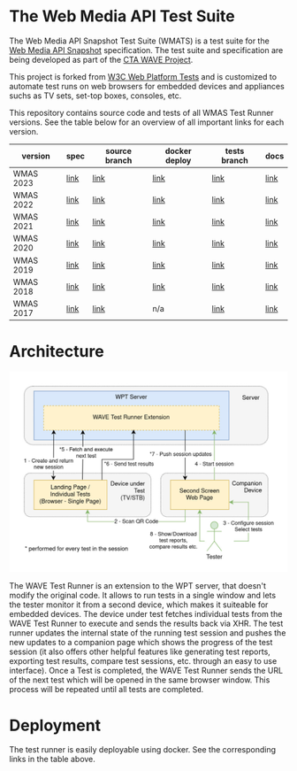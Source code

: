 # The Web Media API Test Suite

The Web Media API Snapshot Test Suite (WMATS) is a test suite for
the [Web Media API Snapshot](https://www.w3.org/webmediaapi.html) specification.
The test suite and specification are being developed as part of
the [CTA WAVE Project](http://cta.tech/WAVE).

This project is forked from
[W3C Web Platform Tests](https://github.com/web-platform-tests/wpt) and is customized
to automate test runs on web browsers for embedded devices and appliances suchs as TV sets,
set-top boxes, consoles, etc.

This repository contains source code and tests of all WMAS Test Runner versions. See the table below for an overview of all important links for each version.

| version   | spec                                                | source branch                                          | docker deploy                                                 | tests branch                                                 | docs                                                                   |
| --------- | --------------------------------------------------- | ------------------------------------------------------ | ------------------------------------------------------------- | ------------------------------------------------------------ | ---------------------------------------------------------------------- |
| WMAS 2023 | [link](https://www.w3.org/2023/11/webmediaapi.html) | [link](https://github.com/cta-wave/WMAS/tree/wmas2023) | [link](https://github.com/cta-wave/WMAS-deploy/tree/wmas2023) | [link](https://github.com/cta-wave/WMAS/tree/wmas2023-tests) | [link](https://github.com/cta-wave/WMAS/tree/wmas2023/tools/wave/docs) |
| WMAS 2022 | [link](https://www.w3.org/2022/12/webmediaapi.html) | [link](https://github.com/cta-wave/WMAS/tree/wmas2022) | [link](https://github.com/cta-wave/WMAS-deploy/tree/wmas2022) | [link](https://github.com/cta-wave/WMAS/tree/wmas2022-tests) | [link](https://github.com/cta-wave/WMAS/tree/wmas2022/tools/wave/docs) |
| WMAS 2021 | [link](https://www.w3.org/2021/12/webmediaapi.html) | [link](https://github.com/cta-wave/WMAS/tree/wmas2021) | [link](https://github.com/cta-wave/WMAS-deploy/tree/wmas2021) | [link](https://github.com/cta-wave/WMAS/tree/wmas2021-tests) | [link](https://github.com/cta-wave/WMAS/tree/wmas2021/tools/wave/docs) |
| WMAS 2020 | [link](https://www.w3.org/2020/12/webmediaapi.html) | [link](https://github.com/cta-wave/WMAS/tree/wmas2020) | [link](https://github.com/cta-wave/WMAS-deploy/tree/wmas2020) | [link](https://github.com/cta-wave/WMAS/tree/wmas2020-tests) | [link](https://github.com/cta-wave/WMAS/tree/wmas2020/tools/wave/docs) |
| WMAS 2019 | [link](https://www.w3.org/2019/12/webmediaapi.html) | [link](https://github.com/cta-wave/WMAS/tree/wmas2019) | [link](https://github.com/cta-wave/WMAS-deploy/tree/wmas2019) | [link](https://github.com/cta-wave/WMAS/tree/wmas2019-tests) | [link](https://github.com/cta-wave/WMAS/tree/wmas2019/tools/wave/docs) |
| WMAS 2018 | [link](https://www.w3.org/2018/12/webmediaapi.html) | [link](https://github.com/cta-wave/WMAS/tree/wmas2018) | [link](https://github.com/cta-wave/WMAS-deploy/tree/wmas2018) | [link](https://github.com/cta-wave/WMAS/tree/wmas2018-tests) | [link](https://github.com/cta-wave/WMAS/tree/wmas2018/tools/wave/docs) |
| WMAS 2017 | [link](https://www.w3.org/2017/12/webmediaapi.html) | [link](https://github.com/cta-wave/WMAS/tree/wmas2017) | n/a                                                           | [link](https://github.com/cta-wave/WMAS/tree/wmas2017-tests) | [link](https://github.com/cta-wave/WMAS/tree/wmas2017#setup)           |

# Architecture

![architecure](./wave_architecture.jpg)

The WAVE Test Runner is an extension to the WPT server, that doesn't modify the original code. It allows to run tests in a single window and lets the tester monitor it from a second device, which makes it suiteable for embedded devices. The device under test fetches individual tests from the WAVE Test Runner to execute and sends the results back via XHR. The test runner updates the internal state of the running test session and pushes the new updates to a companion page which shows the progress of the test session (it also offers other helpful features like generating test reports, exporting test results, compare test sessions, etc. through an easy to use interface). Once a Test is completed, the WAVE Test Runner sends the URL of the next test which will be opened in the same browser window. This process will be repeated until all tests are completed.

# Deployment

The test runner is easily deployable using docker. See the corresponding links in the table above.

